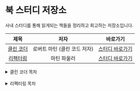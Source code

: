 # 북 스터디 저장소

사내 스터디를 통해 읽게되는 책들을 정리하고 회고하는 저장소입니다.

|                                  제목                                   |             저자             |                  바로가기                  |
| :---------------------------------------------------------------------: | :--------------------------: | :----------------------------------------: |
| [클린 코더](https://book.naver.com/bookdb/book_detail.nhn?bid=10771065) | 로버트 마틴 (클린 코드 저자) | [스터디 바로가기](./clean_coder/README.md) |
| [리팩터링](https://book.naver.com/bookdb/book_detail.nhn?bid=16311029)  |         마틴 파울러          | [스터디 바로가기](./refactoring/README.md) |

<details>
<summary>클린 코더 목차</summary>

### 1. 프로의 마음가짐

- 함부로 바라지 마라
- 책임감을 가져라
- 무엇보다도 해를 끼치지 마라
- 직업 윤리

### 2. 아니라고 말하기

- 반대하는 역할
- 이해관계가 높을 때
- 팀 플레이어
- 예라고 말하는 비용
- 코드 임파서블

예라고. 말하기

- 약속을 뜻하는 말
- 예라고 말하는 법 익히기
- 결론

### 4. 코딩

- 준비된 자세
- 몰입 영역
- 진퇴양난에 빠진 글쟁이
- 디버깅
- 속도 조절
- 일정을 못 지키다
- 도움

### 5. 테스트 주도 개발

- 배심원 등장
- TDD의 세 가지 법칙
- TDD와 관련 없는 사실

### 6. 연습

- 연습의 배경지식
- 코딩 도장
- 경험의 폭 넓히기
- 결론

### 7. 인수 테스트

- 요구사항 관련 의사소통
- 인수 테스트
- 결론

### 8. 테스트 전략

- QA는 오류를 찾지 못해야 한다
- 테스트 자동화 피라미드
- 결론

### 9. 시간 관리

- 회의
- 집중력 마나
- 타임박스와 토마토
- 피하기
- 막다른 길
- 진흙탕, 늪, 수렁, 기타 엉망진창
- 결론

### 10. 추정

- 추정이란 무엇인가?
- PERT
- 업무 추정
- 큰 수의 법칙
- 결론

### 11. 압박

- 압박 피하기
- 압박 다루기
- 결론

</details>

<br/>

<details>
<summary>리팩터링 목차</summary>

### 01. 리팩터링: 첫 번째 예시

1. 자, 시작해보자!
2. 예씨 프로그램을 본 소감
3. 리팩토링의 첫 단계
4. `statement()` 함수 쪼개기
5. 중간 점검: 난무하는 중첩 함수
6. 계산 단계와 포맷팅 단계 분리하기
7. 중간 점검: 두파일(과 두 단계)로 분리됨
8. 다형성을 활용해 계싼 코드 재구성하기
9. 상태 점검: 다형성을 활용하여 데이터 생성하기
10. 마치며

### 02. 리팩터링 원칙

1. 리팩터링 정의
2. 두개의 모자
3. 리팩터링하는 이유
4. 언제 리팩터링해야 할까?
5. 리팩터링 시 고려할 문제
6. 리팩터링, 아키텍처, 애그니
7. 리팩터링과 소프트웨어 개발 프로세스
8. 리팩터링과 성능
9. 리팩터링의 유래
10. 리팩터링 자동화
11. 더 알고 싶다면

### 03. 코드에서 나는 악취

1. 기이한 이름
2. 중복 코드
3. 긴 함수
4. 긴 매개변수 목록
5. 전역 데이터
6. 가변 데이터
7. 뒤엉킨 변경
8. 산탄총 수술
9. 기능 편애
10. 데이터 뭉치
11. 기본형 집착
12. 반복되는 switch문
13. 반복문
14. 성의 없는 요소
15. 추측성 일반화
16. 임시 필드
17. 메시지 체인
18. 중개자
19. 내부자 거래
20. 거대한 클래스
21. 서로 다른 인터페이스의 대안 클래스들
22. 데이터 클래스
23. 상속 포기
24. 주석

</details>
